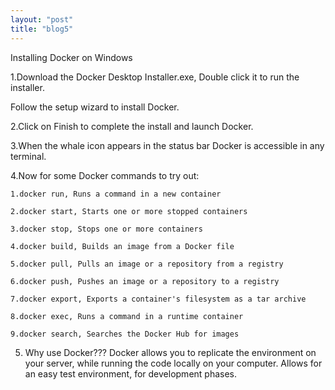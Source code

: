 ```yaml
---
layout: "post"
title: "blog5"
---
```


Installing Docker on Windows

1.Download the Docker Desktop Installer.exe, Double click it to run the installer.

 Follow the setup wizard to install Docker.

2.Click on Finish to complete the install and launch Docker.

3.When the whale icon appears in the status bar Docker is accessible in any terminal.

4.Now for some Docker commands to try out:

    1.docker run, Runs a command in a new container 

    2.docker start, Starts one or more stopped containers 

    3.docker stop, Stops one or more containers 

    4.docker build, Builds an image from a Docker file 
     
    5.docker pull, Pulls an image or a repository from a registry 

    6.docker push, Pushes an image or a repository to a registry 

    7.docker export, Exports a container's filesystem as a tar archive

    8.docker exec, Runs a command in a runtime container

    9.docker search, Searches the Docker Hub for images  
    

5. Why use Docker??? 
Docker allows you to replicate  the environment on your server, while running the code locally on your computer.
Allows for an easy test environment, for development phases. 

